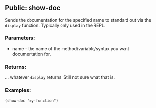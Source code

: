 ## Public: show-doc
Sends the documentation for the specified name to standard out
via the `display` function. Typically only used in the REPL.

### Parameters:
* name - the name of the method/variable/syntax you want
  documentation for.

### Returns:
... whatever `display` returns. Still not sure what that is.

### Examples:
`(show-doc "my-function")`

